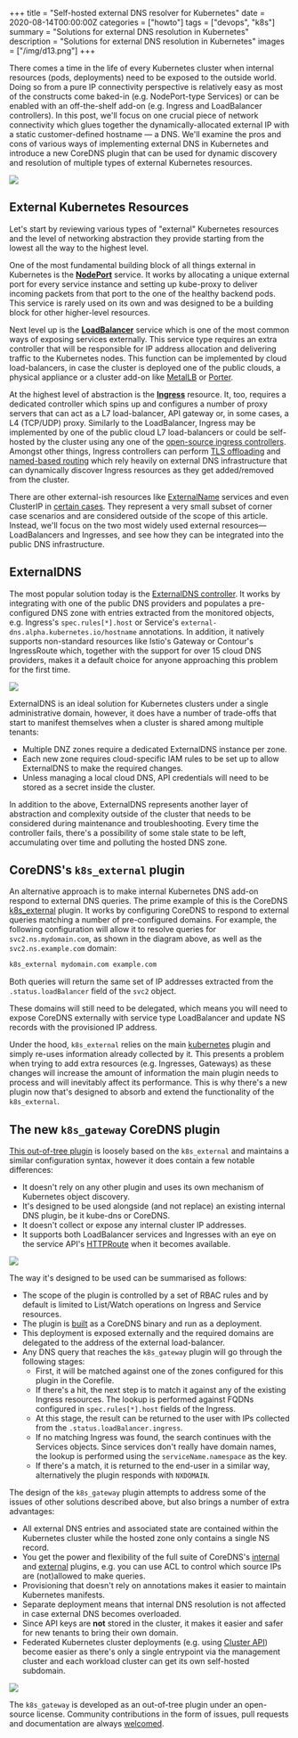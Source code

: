 +++
title = "Self-hosted external DNS resolver for Kubernetes"
date = 2020-08-14T00:00:00Z
categories = ["howto"]
tags = ["devops", "k8s"]
summary = "Solutions for external DNS resolution in Kubernetes"
description = "Solutions for external DNS resolution in Kubernetes"
images = ["/img/d13.png"]
+++


There comes a time in the life of every Kubernetes cluster when internal resources (pods, deployments) need to be exposed to the outside world. Doing so from a pure IP connectivity perspective is relatively easy as most of the constructs come baked-in (e.g. NodePort-type Services) or can be enabled with an off-the-shelf add-on (e.g. Ingress and LoadBalancer controllers). In this post, we'll focus on one crucial piece of network connectivity which glues together the dynamically-allocated external IP with a static customer-defined hostname — a DNS. We'll examine the pros and cons of various ways of implementing external DNS in Kubernetes and introduce a new CoreDNS plugin that can be used for dynamic discovery and resolution of multiple types of external Kubernetes resources.

![](/img/d11.png)

## External Kubernetes Resources

Let's start by reviewing various types of "external" Kubernetes resources and the level of networking abstraction they provide starting from the lowest all the way to the highest level. 

One of the most fundamental building block of all things external in Kubernetes is the **[NodePort](https://kubernetes.io/docs/concepts/services-networking/service/#nodeport)** service. It works by allocating a unique external port for every service instance and setting up kube-proxy to deliver incoming packets from that port to the one of the healthy backend pods. This service is rarely used on its own and was designed to be a building block for other higher-level resources.

Next level up is the [**LoadBalancer**](https://kubernetes.io/docs/concepts/services-networking/service/#loadbalancer) service which is one of the most common ways of exposing services externally. This service type requires an extra controller that will be responsible for IP address allocation and delivering traffic to the Kubernetes nodes. This function can be implemented by cloud load-balancers, in case the cluster is deployed one of the public clouds, a physical appliance or a cluster add-on like [MetalLB](https://github.com/metallb/metallb) or [Porter](https://github.com/kubesphere/porter). 

At the highest level of abstraction is the [**Ingress**](https://kubernetes.io/docs/concepts/services-networking/ingress/) resource. It, too, requires a dedicated controller which spins up and configures a number of proxy servers that can act as a L7 load-balancer, API gateway or, in some cases, a L4 (TCP/UDP) proxy. Similarly to the LoadBalancer, Ingress may be implemented by one of the public cloud L7 load-balancers or could be self-hosted by the cluster using any one of the [open-source ingress controllers](https://docs.google.com/spreadsheets/d/16bxRgpO1H_Bn-5xVZ1WrR_I-0A-GOI6egmhvqqLMOmg/edit#gid=1612037324). Amongst other things, Ingress controllers can perform [TLS offloading](https://kubernetes.io/docs/concepts/services-networking/ingress/#tls) and [named-based routing](https://kubernetes.io/docs/concepts/services-networking/ingress/#name-based-virtual-hostinghttps://kubernetes.io/docs/concepts/services-networking/ingress/#name-based-virtual-hosting) which rely heavily on external DNS infrastructure that can dynamically discover Ingress resources as they get added/removed from the cluster.

There are other external-ish resources like [ExternalName](https://kubernetes.io/docs/concepts/services-networking/service/) services and even ClusterIP in [certain cases](https://docs.projectcalico.org/networking/advertise-service-ips). They represent a very small subset of corner case scenarios and are considered outside of the scope of this article. Instead, we'll focus on the two most widely used external resources—LoadBalancers and Ingresses, and see how they can be integrated into the public DNS infrastructure.

## ExternalDNS

The most popular solution today is the [ExternalDNS controller](https://github.com/kubernetes-sigs/external-dns). It works by integrating with one of the public DNS providers and populates a pre-configured DNS zone with entries extracted from the monitored objects, e.g. Ingress's `spec.rules[*].host` or Service's `external-dns.alpha.kubernetes.io/hostname` annotations. In addition, it natively supports non-standard resources like Istio's Gateway or Contour's IngressRoute which, together with the support for over 15 cloud DNS providers, makes it a default choice for anyone approaching this problem for the first time.

![](/img/d12.png)

ExternalDNS is an ideal solution for Kubernetes clusters under a single administrative domain, however, it does have a number of trade-offs that start to manifest themselves when a cluster is shared among multiple tenants:

- Multiple DNZ zones require a dedicated ExternalDNS instance per zone.
- Each new zone requires cloud-specific IAM rules to be set up to allow ExternalDNS to make the required changes.
- Unless managing a local cloud DNS, API credentials will need to be stored as a secret inside the cluster.

In addition to the above, ExternalDNS represents another layer of abstraction and complexity outside of the cluster that needs to be considered during maintenance and troubleshooting. Every time the controller fails, there's a possibility of some stale state to be left, accumulating over time and polluting the hosted DNS zone.

## CoreDNS's `k8s_external` plugin

An alternative approach is to make internal Kubernetes DNS add-on respond to external DNS queries. The prime example of this is the CoreDNS [k8s_external](https://coredns.io/plugins/k8s_external/) plugin. It works by configuring CoreDNS to respond to external queries matching a number of pre-configured domains. For example, the following configuration will allow it to resolve queries for `svc2.ns.mydomain.com`, as shown in the diagram above, as well as the `svc2.ns.example.com` domain: 

```bash
k8s_external mydomain.com example.com
```

Both queries will return the same set of IP addresses extracted from the `.status.loadBalancer` field of the `svc2` object.

These domains will still need to be delegated, which means you will need to expose CoreDNS externally with service type LoadBalancer and update NS records with the provisioned IP address. 

Under the hood, `k8s_external` relies on the main [kubernetes](https://coredns.io/plugins/kubernetes/) plugin and simply re-uses information already collected by it. This presents a problem when trying to add extra resources (e.g. Ingresses, Gateways) as these changes will increase the amount of information the main plugin needs to process and will inevitably affect its performance. This is why there's a new plugin now that's designed to absorb and extend the functionality of the `k8s_external`.

## The new `k8s_gateway` CoreDNS plugin

[This out-of-tree plugin](https://github.com/ori-edge/k8s_gateway) is loosely based on the `k8s_external` and maintains a similar configuration syntax, however it does contain a few notable differences:

- It doesn't rely on any other plugin and uses its own mechanism of Kubernetes object discovery.
- It's designed to be used alongside (and not replace) an existing internal DNS plugin, be it kube-dns or CoreDNS.
- It doesn't collect or expose any internal cluster IP addresses.
- It supports both LoadBalancer services and Ingresses with an eye on the service API's [HTTPRoute](https://github.com/kubernetes-sigs/service-apis/blob/master/examples/basic-http.yaml#L29) when it becomes available.

![](/img/d13.png)

The way it's designed to be used can be summarised as follows:

- The scope of the plugin is controlled by a set of RBAC rules and by default is limited to List/Watch operations on Ingress and Service resources.
- The plugin is [built](https://github.com/ori-edge/k8s_gateway#build) as a CoreDNS binary and run as a deployment.
- This deployment is exposed externally and the required domains are delegated to the address of the external load-balancer.
- Any DNS query that reaches the `k8s_gateway` plugin will go through the following stages:
    - First, it will be matched against one of the zones configured for this plugin in the Corefile.
    - If there's a hit, the next step is to match it against any of the existing Ingress resources. The lookup is performed against FQDNs configured in `spec.rules[*].host` fields of the Ingress.
    - At this stage, the result can be returned to the user with IPs collected from the `.status.loadBalancer.ingress`.
    - If no matching Ingress was found, the search continues with the Services objects. Since services don't really have domain names, the lookup is performed using the `serviceName.namespace` as the key.
    - If there's a match, it is returned to the end-user in a similar way, alternatively the plugin responds with `NXDOMAIN`.

The design of the `k8s_gateway` plugin attempts to address some of the issues of other solutions described above, but also brings a number of extra advantages:

- All external DNS entries and associated state are contained within the Kubernetes cluster while the hosted zone only contains a single NS record.
- You get the power and flexibility of the full suite of CoreDNS's [internal](https://coredns.io/plugins/) and [external](https://coredns.io/explugins/) plugins, e.g. you can use ACL to control which source IPs are (not)allowed to make queries.
- Provisioning that doesn't rely on annotations makes it easier to maintain Kubernetes manifests.
- Separate deployment means that internal DNS resolution is not affected in case external DNS becomes overloaded.
- Since API keys are **not** stored in the cluster, it makes it easier and safer for new tenants to bring their own domain.
- Federated Kubernetes cluster deployments (e.g. using [Cluster API](https://github.com/kubernetes-sigs/cluster-api)) become easier as there's only a single entrypoint via the management cluster and each workload cluster can get its own self-hosted subdomain.

![](/img/d14.png)

The `k8s_gateway` is developed as an out-of-tree plugin under an open-source license. Community contributions in the form of issues, pull requests and documentation are always [welcomed](https://github.com/ori-edge/k8s_gateway).